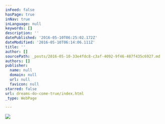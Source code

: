 ```yaml
---
inFeed: false
hasPage: true
inNav: true
inLanguage: null
keywords: []
description: ''
datePublished: '2016-05-10T06:25:02.172Z'
dateModified: '2016-05-10T06:14:06.111Z'
title: ''
author: []
sourcePath: _posts/2016-05-10-33e4fdc8-c3af-4092-9f46-487f435c6927.md
authors: []
publisher:
  name: null
  domain: null
  url: null
  favicon: null
starred: false
url: dreams-do-come-true/index.html
_type: WebPage

---
```

![](https://the-grid-user-content.s3-us-west-2.amazonaws.com/b476a0a7-3e1b-4c16-87b5-b17839c50bb4.jpg)